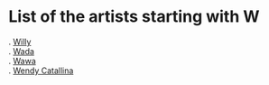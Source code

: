 # List of the artists starting with W

. [Willy](willy.md)  
. [Wada](wada.md)  
. [Wawa](wawa.md)      
. [Wendy Catallina](wendy-catallina.md)



